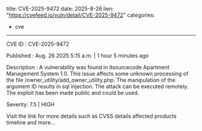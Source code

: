  
title: CVE-2025-9472
date: 2025-8-26
lien: "https://cvefeed.io/vuln/detail/CVE-2025-9472"
categories:
  - cve
---

CVE ID : CVE-2025-9472

Published :  Aug. 26
2025
5:15 a.m. | 1 hour
5 minutes ago

Description : A vulnerability was found in itsourcecode Apartment Management System 1.0. This issue affects some unknown processing of the file /owner_utility/add_owner_utility.php. The manipulation of the argument ID results in sql injection. The attack can be executed remotely. The exploit has been made public and could be used.

Severity: 7.5 | HIGH

Visit the link for more details
such as CVSS details
affected products
timeline
and more...
